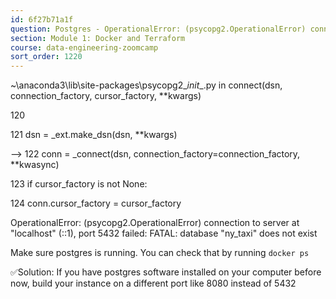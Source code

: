 ```yaml
---
id: 6f27b71a1f
question: Postgres - OperationalError: (psycopg2.OperationalError) connection to server at "localhost" (::1), port 5432 failed: FATAL:  database "ny_taxi" does not exist
section: Module 1: Docker and Terraform
course: data-engineering-zoomcamp
sort_order: 1220
---
```


~\anaconda3\lib\site-packages\psycopg2\__init__.py in connect(dsn, connection_factory, cursor_factory, **kwargs)

120

121     dsn = _ext.make_dsn(dsn, **kwargs)

--> 122     conn = _connect(dsn, connection_factory=connection_factory, **kwasync)

123     if cursor_factory is not None:

124         conn.cursor_factory = cursor_factory

OperationalError: (psycopg2.OperationalError) connection to server at "localhost" (::1), port 5432 failed: FATAL:  database "ny_taxi" does not exist

Make sure postgres is running. You can check that by running `docker ps`

✅Solution: If you have postgres software installed on your computer before now, build your instance on a different port like 8080 instead of 5432

